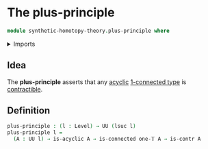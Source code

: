 # The plus-principle

```agda
module synthetic-homotopy-theory.plus-principle where
```

<details><summary>Imports</summary>

```agda
open import foundation.connected-types
open import foundation.contractible-types
open import foundation.dependent-products-contractible-types
open import foundation.truncation-levels
open import foundation.universe-levels

open import synthetic-homotopy-theory.acyclic-types
```

</details>

## Idea

The **plus-principle** asserts that any
[acyclic](synthetic-homotopy-theory.acyclic-types.md)
[1-connected type](foundation.connected-types.md) is
[contractible](foundation.contractible-types.md).

## Definition

```agda
plus-principle : (l : Level) → UU (lsuc l)
plus-principle l =
  (A : UU l) → is-acyclic A → is-connected one-𝕋 A → is-contr A
```
